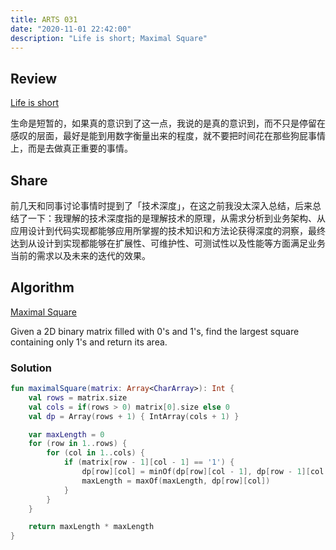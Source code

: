 ```yaml
---
title: ARTS 031
date: "2020-11-01 22:42:00"
description: "Life is short; Maximal Square"
---
```


## Review
[Life is short](http://www.paulgraham.com/vb.html)

生命是短暂的，如果真的意识到了这一点，我说的是真的意识到，而不只是停留在感叹的层面，最好是能到用数字衡量出来的程度，就不要把时间花在那些狗屁事情上，而是去做真正重要的事情。

## Share
前几天和同事讨论事情时提到了「技术深度」，在这之前我没太深入总结，后来总结了一下：我理解的技术深度指的是理解技术的原理，从需求分析到业务架构、从应用设计到代码实现都能够应用所掌握的技术知识和方法论获得深度的洞察，最终达到从设计到实现都能够在扩展性、可维护性、可测试性以及性能等方面满足业务当前的需求以及未来的迭代的效果。

## Algorithm
[Maximal Square](https://leetcode.com/problems/maximal-square/)

Given a 2D binary matrix filled with 0's and 1's, find the largest square containing only 1's and return its area.

### Solution

```kotlin
fun maximalSquare(matrix: Array<CharArray>): Int {
    val rows = matrix.size
    val cols = if(rows > 0) matrix[0].size else 0
    val dp = Array(rows + 1) { IntArray(cols + 1) }

    var maxLength = 0
    for (row in 1..rows) {
        for (col in 1..cols) {
            if (matrix[row - 1][col - 1] == '1') {
                dp[row][col] = minOf(dp[row][col - 1], dp[row - 1][col - 1], dp[row - 1][col]) + 1
                maxLength = maxOf(maxLength, dp[row][col])
            }
        }
    }

    return maxLength * maxLength
}
```